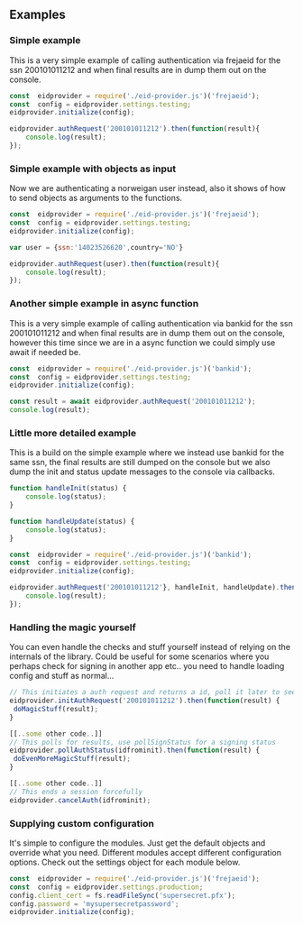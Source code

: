 ## Examples

### Simple example
This is a very simple example of calling authentication via frejaeid for the ssn 200101011212 and when final results are in dump them out on the console.
```javascript
const  eidprovider = require('./eid-provider.js')('frejaeid');  
const  config = eidprovider.settings.testing;
eidprovider.initialize(config);

eidprovider.authRequest('200101011212').then(function(result){
	console.log(result);
});
```

### Simple example with objects as input
Now we are authenticating a norweigan user instead, also it shows of how to send objects as arguments to the functions.
```javascript
const  eidprovider = require('./eid-provider.js')('frejaeid');  
const  config = eidprovider.settings.testing;
eidprovider.initialize(config);

var user = {ssn:'14023526620',country='NO'}

eidprovider.authRequest(user).then(function(result){
	console.log(result);
});
```

### Another simple example in async function
This is a very simple example of calling authentication via bankid for the ssn 200101011212 and when final results are in dump them out on the console, however this time since we are in a async function we could simply use await if needed be.
```javascript
const  eidprovider = require('./eid-provider.js')('bankid');  
const  config = eidprovider.settings.testing;
eidprovider.initialize(config);

const result = await eidprovider.authRequest('200101011212');
console.log(result);
```

### Little more detailed example
This is a build on the simple example where we instead use bankid for the same ssn, the final results are still dumped on the console but we also dump the init and status update messages to the console via callbacks. 
```javascript
function handleInit(status) {
	console.log(status);
}

function handleUpdate(status) {
	console.log(status);
}

const  eidprovider = require('./eid-provider.js')('bankid');  
const  config = eidprovider.settings.testing;
eidprovider.initialize(config);

eidprovider.authRequest('200101011212'}, handleInit, handleUpdate).then(function(result){
	console.log(result);
});
```

### Handling the magic yourself
You can even handle the checks and stuff yourself instead of relying on the internals of the library. Could be useful for some scenarios where you perhaps check for signing in another app etc.. you need to handle loading config and stuff as normal...
```javascript
// This initiates a auth request and returns a id, poll it later to see results.
eidprovider.initAuthRequest('200101011212').then(function(result) {
 doMagicStuff(result);
}

[[..some other code..]]
// This polls for results, use pollSignStatus for a signing status
eidprovider.pollAuthStatus(idfrominit).then(function(result) {
 doEvenMoreMagicStuff(result);
}

[[..some other code..]]
// This ends a session forcefully
eidprovider.cancelAuth(idfrominit);
```

### Supplying custom configuration
It's simple to configure the modules. Just get the default objects and override what you need. Different modules accept different configuration options. Check out the settings object for each module below.
```javascript
const  eidprovider = require('./eid-provider.js')('frejaeid');  
const  config = eidprovider.settings.production;
config.client_cert = fs.readFileSync('supersecret.pfx');
config.password = 'mysupersecretpassword';
eidprovider.initialize(config);
```